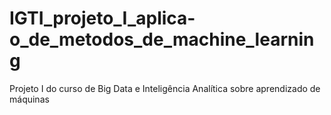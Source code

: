 # IGTI_projeto_I_aplica-o_de_metodos_de_machine_learning
Projeto I do curso de Big Data e Inteligência Analítica sobre aprendizado de máquinas
